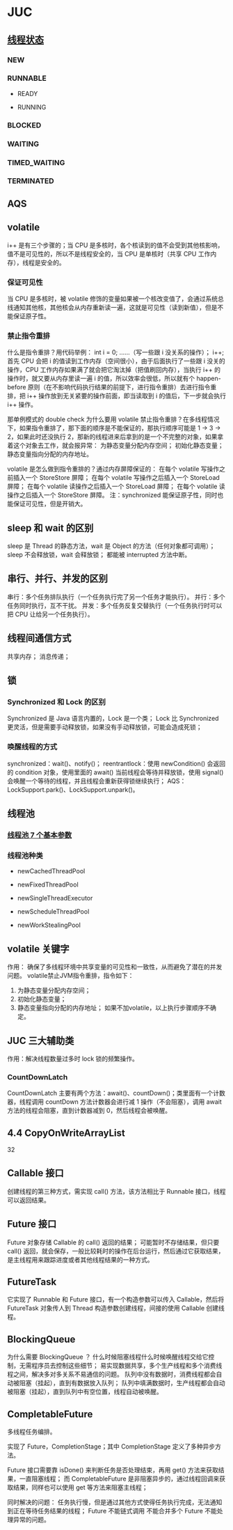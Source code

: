 # JUC

## [线程状态](file:///N:/Java/Java/MyNotes/picture/%E7%BA%BF%E7%A8%8B%E7%8A%B6%E6%80%81.png)

### NEW

### RUNNABLE

- READY

- RUNNING

### BLOCKED

### WAITING

### TIMED_WAITING

### TERMINATED

## AQS

## volatile

i++ 是有三个步骤的；当 CPU 是多核时，各个核读到的值不会受到其他核影响，值不是可见性的，所以不是线程安全的，当 CPU 是单核时（共享 CPU 工作内存），线程是安全的。

### 保证可见性

当 CPU 是多核时，被 volatile 修饰的变量如果被一个核改变值了，会通过系统总线通知其他核，其他核会从内存重新读一遍，这就是可见性（读到新值），但是不能保证原子性。

### 禁止指令重排

什么是指令重排？用代码举例：
int i = 0;
......（写一些跟 i 没关系的操作）；
i++;
首先 CPU 会把 i 的值读到工作内存（空间很小），由于后面执行了一些跟 i 没关的操作，CPU 工作内存如果满了就会把它淘汰掉（把值刷回内存），当执行 i++ 的操作时，就又要从内存里读一遍 i 的值，所以效率会很低，所以就有个 happen-before 原则（在不影响代码执行结果的前提下，进行指令重排）去进行指令重排，把 i++ 操作放到无关紧要的操作前面，即当读取到 i 的值后，下一步就会执行 i++ 操作。

那单例模式的 double check 为什么要用 volatile 禁止指令重排？在多线程情况下，如果指令重排了，那下面的顺序是不能保证的，那执行顺序可能是 1 -> 3 -> 2，如果此时还没执行 2，那新的线程进来后拿到的是一个不完整的对象，如果拿着这个对象去工作，就会报异常：
为静态变量分配内存空间；
初始化静态变量；
静态变量指向分配的内存地址。

volatile 是怎么做到指令重排的？通过内存屏障保证的：
在每个 volatile 写操作之前插入一个 StoreStore 屏障；
在每个 volatile 写操作之后插入一个 StoreLoad 屏障；
在每个 volatile 读操作之后插入一个 StoreLoad 屏障；
在每个 volatile 读操作之后插入一个 StoreStore 屏障。
注：synchronized 能保证原子性，同时也能保证可见性，但是开销大。

## sleep 和 wait 的区别

sleep 是 Thread 的静态方法，wait 是 Object 的方法（任何对象都可调用）；
sleep 不会释放锁，wait 会释放锁；
都能被 interrupted 方法中断。

## 串行、并行、并发的区别

串行：多个任务排队执行（一个任务执行完了另一个任务才能执行）。
并行：多个任务同时执行，互不干扰。
并发：多个任务反复交替执行（一个任务执行时可以把 CPU 让给另一个任务执行）。

## 线程间通信方式

共享内存；
消息传递；

## 锁

### Synchronized 和 Lock 的区别

Synchronized 是 Java 语言内置的，Lock 是一个类；
Lock 比 Synchronized 更灵活，但是需要手动释放锁，如果没有手动释放锁，可能会造成死锁；

### 唤醒线程的方式

synchronized：wait()、notify()；
reentrantlock：使用 newCondition() 会返回的 condition 对象，使用里面的 await() 当前线程会等待并释放锁，使用 signal() 会唤醒一个等待的线程，并且线程会重新获得锁继续执行；
AQS：LockSupport.park()、LockSupport.unpark()。

## 线程池

### [线程池 7 个基本参数](file:///P:/Java/JUC/%E5%B0%9A%E7%A1%85%E8%B0%B7/%E7%AC%94%E8%AE%B0/%E5%88%86%E6%9E%90%E5%9B%BE/09-%E7%BA%BF%E7%A8%8B%E6%B1%A0%E4%B8%83%E4%B8%AA%E5%8F%82%E6%95%B0.png)

### 线程池种类

- newCachedThreadPool

- newFixedThreadPool

- newSingleThreadExecutor

- newScheduleThreadPool

- newWorkStealingPool

## volatile 关键字

作用：
确保了多线程环境中共享变量的可见性和一致性，从而避免了潜在的并发问题。
volatile禁止JVM指令重排，指令如下：
1. 为静态变量分配内存空间；
2. 初始化静态变量；
3. 静态变量指向分配的内存地址；
如果不加volatile，以上执行步骤顺序不确定。



## JUC 三大辅助类

作用：解决线程数量过多时 lock 锁的频繁操作。

### CountDownLatch

CountDownLatch 主要有两个方法：await()、countDown()；类里面有一个计数器，线程调用 countDown 方法计数器会进行减 1 操作（不会阻塞），调用 await 方法的线程会阻塞，直到计数器减到 0，然后线程会被唤醒。

## 4.4 CopyOnWriteArrayList

32

## Callable 接口

创建线程的第三种方式，需实现 call() 方法，该方法相比于 Runnable 接口，线程可以返回结果。

## Future 接口

Future 对象存储 Callable 的 call() 返回的结果；
可能暂时不存储结果，但只要 call() 返回，就会保存，一般比较耗时的操作在后台运行，然后通过它获取结果，是主线程用来跟踪进度或者其他线程结果的一种方式。

## FutureTask

它实现了 Runnable 和 Future 接口，有一个构造参数可以传入 Callable，然后将 FutureTask 对象传人到 Thread 构造参数创建线程，间接的使用 Callable 创建线程。

## BlockingQueue

为什么需要  BlockingQueue ？
什么时候阻塞线程什么时候唤醒线程交给它控制，无需程序员去控制这些细节；
易实现数据共享，多个生产线程和多个消费线程之间，解决多对多关系不易通信的问题。
队列中没有数据时，消费线程都会自动被阻塞（挂起），直到有数据放入队列；
队列中填满数据时，生产线程都会自动被阻塞（挂起），直到队列中有空位置，线程自动被唤醒。 

## CompletableFuture

多线程任务编排。

实现了 Future，CompletionStage；其中 CompletionStage 定义了多种异步方法。

Future 接口需要靠 isDone() 来判断任务是否处理结束，再用 get() 方法来获取结果，一直阻塞线程；
而 CompletableFuture 是非阻塞异步的，通过线程回调来获取结果，同样也可以使用 get 等方法来阻塞主线程；

同时解决的问题：
任务执行慢，但是通过其他方式使得任务执行完成，无法通知到正在等待任务结果的线程；
Future 不能链式调用
不能合并多个 Future
不能处理异常的问题。


